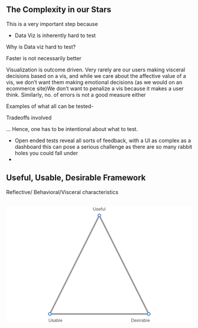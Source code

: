## The Complexity in our Stars

This is a very important step because

- Data Viz is inherently hard to test

Why is Data viz hard to test?

Faster is not necessarily better

Visualization is outcome driven. Very rarely are our users making  visceral decisions based on a vis, and while we care about the affective value of a vis, we don’t want them making emotional decisions (as we would on an ecommerce site)We don’t want to penalize a vis because it makes a user think. Similarly, no. of errors is not a good measure either

Examples of what all can be tested-



Tradeoffs involved



… Hence, one has to be intentional about what to test.

- Open ended tests reveal all sorts of feedback, with a UI as complex as a dashboard this can pose a serious challenge as there are so many rabbit holes you could fall under
- ​





## Useful, Usable, Desirable Framework

Reflective/ Behavioral/Visceral characteristics

​					![UX_Traingle](UX_Triangle.png)




## 

